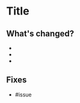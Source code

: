 # Title
<!--- A title for this pr -->

## What's changed?
<!--- Tell us what changes this pr contains -->

-
-
-

## Fixes
<!--- Tell us what issues this pr fixes -->

- #issue
